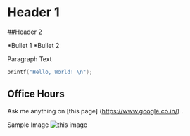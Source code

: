 # Header 1

##Header 2

*Bullet 1
*Bullet 2 

Paragraph Text
```C
printf("Hello, World! \n");
```


## Office Hours
Ask me anything on [this page] (https://www.google.co.in/) .

Sample Image  ![this image](C:\Users\blueman101\Desktop\download.jpg)
